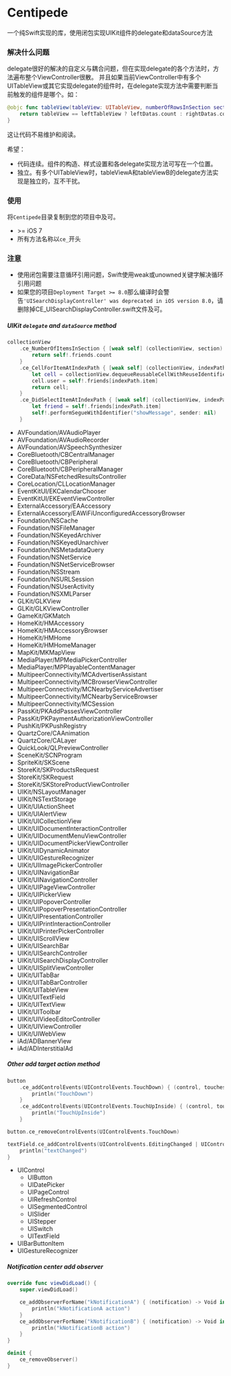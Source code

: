 # Centipede

一个纯Swift实现的库，使用闭包实现UIKit组件的delegate和dataSource方法

### 解决什么问题
delegate很好的解决的自定义与耦合问题，但在实现delegate的各个方法时，方法遍布整个ViewController很散。
并且如果当前ViewController中有多个UITableView或其它实现delegate的组件时，在delegate实现方法中需要判断当前触发的组件是哪个。如：

```swift
@objc func tableView(tableView: UITableView, numberOfRowsInSection section: Int) -> Int {
    return tableView == leftTableView ? leftDatas.count : rightDatas.count
}
```

这让代码不易维护和阅读。

希望：

- 代码连续。组件的构造、样式设置和各delegate实现方法可写在一个位置。
- 独立。有多个UITableView时，tableViewA和tableViewB的delegate方法实现是独立的，互不干扰。

### 使用

将`Centipede`目录复制到您的项目中及可。

- \>= iOS 7
- 所有方法名称以`ce_`开头

### 注意

- 使用闭包需要注意循环引用问题，Swift使用weak或unowned关键字解决循环引用问题
- 如果您的项目`Deployment Target >= 8.0`那么编译时会警告`'UISearchDisplayController' was deprecated in iOS version 8.0`，请删除掉CE_UISearchDisplayController.swift文件及可。

##### UIKit `delegate` and `dataSource` method

```swift
collectionView
    .ce_NumberOfItemsInSection { [weak self] (collectionView, section) -> Int in
        return self!.friends.count
    }
    .ce_CellForItemAtIndexPath { [weak self] (collectionView, indexPath) -> UICollectionViewCell in
        let cell = collectionView.dequeueReusableCellWithReuseIdentifier("MYCELL", forIndexPath: indexPath) as! UserCollectionViewCell
        cell.user = self!.friends[indexPath.item]
        return cell;
    }
    .ce_DidSelectItemAtIndexPath { [weak self] (collectionView, indexPath) -> Void in
        let friend = self!.friends[indexPath.item]
        self!.performSegueWithIdentifier("showMessage", sender: nil)
    }
```

- AVFoundation/AVAudioPlayer
- AVFoundation/AVAudioRecorder
- AVFoundation/AVSpeechSynthesizer
- CoreBluetooth/CBCentralManager
- CoreBluetooth/CBPeripheral
- CoreBluetooth/CBPeripheralManager
- CoreData/NSFetchedResultsController
- CoreLocation/CLLocationManager
- EventKitUI/EKCalendarChooser
- EventKitUI/EKEventViewController
- ExternalAccessory/EAAccessory
- ExternalAccessory/EAWiFiUnconfiguredAccessoryBrowser
- Foundation/NSCache
- Foundation/NSFileManager
- Foundation/NSKeyedArchiver
- Foundation/NSKeyedUnarchiver
- Foundation/NSMetadataQuery
- Foundation/NSNetService
- Foundation/NSNetServiceBrowser
- Foundation/NSStream
- Foundation/NSURLSession
- Foundation/NSUserActivity
- Foundation/NSXMLParser
- GLKit/GLKView
- GLKit/GLKViewController
- GameKit/GKMatch
- HomeKit/HMAccessory
- HomeKit/HMAccessoryBrowser
- HomeKit/HMHome
- HomeKit/HMHomeManager
- MapKit/MKMapView
- MediaPlayer/MPMediaPickerController
- MediaPlayer/MPPlayableContentManager
- MultipeerConnectivity/MCAdvertiserAssistant
- MultipeerConnectivity/MCBrowserViewController
- MultipeerConnectivity/MCNearbyServiceAdvertiser
- MultipeerConnectivity/MCNearbyServiceBrowser
- MultipeerConnectivity/MCSession
- PassKit/PKAddPassesViewController
- PassKit/PKPaymentAuthorizationViewController
- PushKit/PKPushRegistry
- QuartzCore/CAAnimation
- QuartzCore/CALayer
- QuickLook/QLPreviewController
- SceneKit/SCNProgram
- SpriteKit/SKScene
- StoreKit/SKProductsRequest
- StoreKit/SKRequest
- StoreKit/SKStoreProductViewController
- UIKit/NSLayoutManager
- UIKit/NSTextStorage
- UIKit/UIActionSheet
- UIKit/UIAlertView
- UIKit/UICollectionView
- UIKit/UIDocumentInteractionController
- UIKit/UIDocumentMenuViewController
- UIKit/UIDocumentPickerViewController
- UIKit/UIDynamicAnimator
- UIKit/UIGestureRecognizer
- UIKit/UIImagePickerController
- UIKit/UINavigationBar
- UIKit/UINavigationController
- UIKit/UIPageViewController
- UIKit/UIPickerView
- UIKit/UIPopoverController
- UIKit/UIPopoverPresentationController
- UIKit/UIPresentationController
- UIKit/UIPrintInteractionController
- UIKit/UIPrinterPickerController
- UIKit/UIScrollView
- UIKit/UISearchBar
- UIKit/UISearchController
- UIKit/UISearchDisplayController
- UIKit/UISplitViewController
- UIKit/UITabBar
- UIKit/UITabBarController
- UIKit/UITableView
- UIKit/UITextField
- UIKit/UITextView
- UIKit/UIToolbar
- UIKit/UIVideoEditorController
- UIKit/UIViewController
- UIKit/UIWebView
- iAd/ADBannerView
- iAd/ADInterstitialAd

##### Other add target action method

```swift
button
    .ce_addControlEvents(UIControlEvents.TouchDown) { (control, touches) -> Void in
        println("TouchDown")
    }
    .ce_addControlEvents(UIControlEvents.TouchUpInside) { (control, touches) -> Void in
        println("TouchUpInside")
    }

button.ce_removeControlEvents(UIControlEvents.TouchDown)

textField.ce_addControlEvents(UIControlEvents.EditingChanged | UIControlEvents.EditingDidBegin) { (control, touches) -> Void in
    println("textChanged")
}
```

- UIControl
	- UIButton
	- UIDatePicker
	- UIPageControl
	- UIRefreshControl
	- UISegmentedControl
	- UISlider
	- UIStepper
	- UISwitch
	- UITextField
- UIBarButtonItem
- UIGestureRecognizer

##### Notification center add observer

```swift
override func viewDidLoad() {
    super.viewDidLoad()

    ce_addObserverForName("kNotificationA") { (notification) -> Void in
        println("kNotificationA action")
    }
    ce_addObserverForName("kNotificationB") { (notification) -> Void in
        println("kNotificationB action")
    }
}

deinit {
    ce_removeObserver()
}
```
